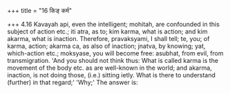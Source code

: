 +++
title = "16 किङ् कर्म"

+++
4.16 Kavayah api, even the intelligent; mohitah, are confounded in this
subject of action etc.; iti atra, as to; kim karma, what is action; and
kim akarma, what is inaction. Therefore, pravaksyami, I shall tell; te,
you; of karma, action; akarma ca, as also of inaction; jnatva, by
knowing; yat, which-action etc.; moksyase, you will become free:
asubhat, from evil, from transmigration. 'And you should not think thus:
What is called karma is the movement of the body etc. as are well-known
in the world; and akarma, inaction, is not doing those, (i.e.) sitting
ietly. What is there to understand (further) in that regard;' 'Why;' The
answer is:
